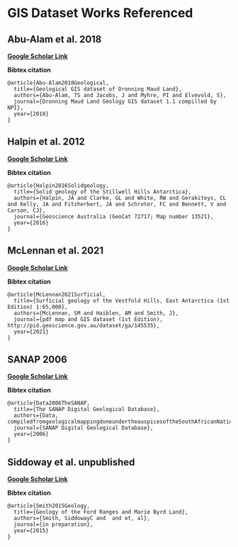 



# GIS Dataset Works Referenced

## Abu-Alam et al. 2018
  
**[Google Scholar Link](https://scholar.google.com/scholar?q=Geological%20GIS%20dataset%20of%20Dronning%20Maud%20Land%20Abu-Alam%20T.S.,%20Jacobs%20J.,%20Myhre%20P.I.,%20Elvevold%20S.%202018)**  
  
**Bibtex citation**

```
@article{Abu-Alam2018Geological,
  title={Geological GIS dataset of Dronning Maud Land},
  authors={Abu-Alam, TS and Jacobs, J and Myhre, PI and Elvevold, S},
  journal={Dronning Maud Land Geology GIS dataset 1.1 compilled by NPI},
  year={2018}
}
```
## Halpin et al. 2012
  
**[Google Scholar Link](https://scholar.google.com/scholar?q=Solid%20geology%20of%20the%20Stillwell%20Hills%20Antarctica%20Halpin%20J.A.,%20Clarke%20G.L.,%20White%20R.W.,%20Gerakiteys%20C.L.,%20Kelly%20J.A.,%20Fitzherbert%20J.A.,%20Schroter%20F.C.,%20Bennett%20V.,%20Carson%20C.J.%202016)**  
  
**Bibtex citation**

```
@article{Halpin2016Solidgeology,
  title={Solid geology of the Stillwell Hills Antarctica},
  authors={Halpin, JA and Clarke, GL and White, RW and Gerakiteys, CL and Kelly, JA and Fitzherbert, JA and Schroter, FC and Bennett, V and Carson, CJ},
  journal={Geoscience Australia (GeoCat 72717; Map number 13521},
  year={2016}
}
```
## McLennan et al. 2021
  
**[Google Scholar Link](https://scholar.google.com/scholar?q=Surficial%20geology%20of%20the%20Vestfold%20Hills,%20East%20Antarctica%20(1st%20Edition)%201:65,000%20McLennan%20S.M.,%20Haiblen%20A.M.,%20Smith%20J.%20%202021)**  
  
**Bibtex citation**

```
@article{McLennan2021Surficial,
  title={Surficial geology of the Vestfold Hills, East Antarctica (1st Edition) 1:65,000},
  authors={McLennan, SM and Haiblen, AM and Smith, J},
  journal={pdf map and GIS dataset (1st Edition), http://pid.geoscience.gov.au/dataset/ga/145535},
  year={2021}
}
```
## SANAP 2006
  
**[Google Scholar Link](https://scholar.google.com/scholar?q=The%20SANAP%20Digital%20Geological%20Database%20Data%20compiled%20from%20geological%20mapping%20done%20under%20the%20auspices%20of%20the%20South%20African%20National%20Antarctic%20Program%202006)**  
  
**Bibtex citation**

```
@article{Data2006TheSANAP,
  title={The SANAP Digital Geological Database},
  authors={Data, compiledfromgeologicalmappingdoneundertheauspicesoftheSouthAfricanNationalAntarcticProgram},
  journal={SANAP Digital Geological Database},
  year={2006}
}
```
## Siddoway et al. unpublished
  
**[Google Scholar Link](https://scholar.google.com/scholar?q=Geology%20of%20the%20Ford%20Ranges%20and%20Marie%20Byrd%20Land%20Smith%20Siddoway%20C.,%20et%20al.%202015)**  
  
**Bibtex citation**

```
@article{Smith2015Geology,
  title={Geology of the Ford Ranges and Marie Byrd Land},
  authors={Smith, SiddowayC and  and et, al},
  journal={in preparation},
  year={2015}
}
```